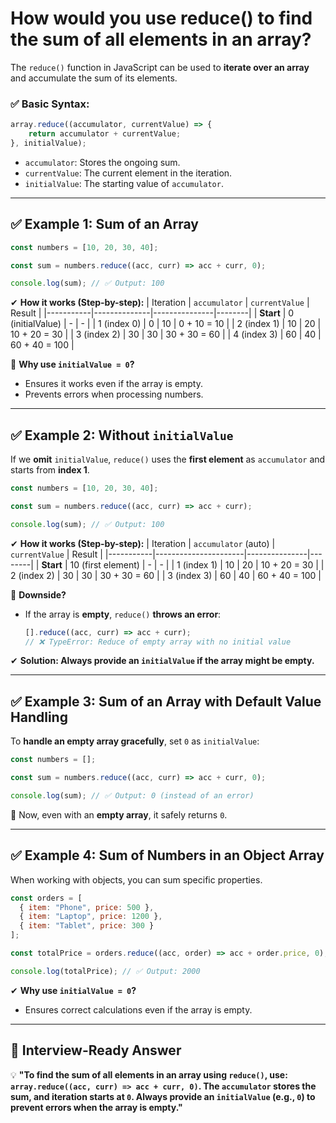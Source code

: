 # How would you use reduce() to find the sum of all elements in an array?

The `reduce()` function in JavaScript can be used to **iterate over an array** and accumulate the sum of its elements.  

### **✅ Basic Syntax:**
```javascript
array.reduce((accumulator, currentValue) => {
    return accumulator + currentValue;
}, initialValue);
```
- `accumulator`: Stores the ongoing sum.
- `currentValue`: The current element in the iteration.
- `initialValue`: The starting value of `accumulator`.

---

## **✅ Example 1: Sum of an Array**
```javascript
const numbers = [10, 20, 30, 40];

const sum = numbers.reduce((acc, curr) => acc + curr, 0);

console.log(sum); // ✅ Output: 100
```
✔ **How it works (Step-by-step):**
| Iteration | `accumulator` | `currentValue` | Result |
|-----------|--------------|---------------|--------|
| **Start** | 0 (initialValue) | - | - |
| 1 (index 0) | 0 | 10 | 0 + 10 = 10 |
| 2 (index 1) | 10 | 20 | 10 + 20 = 30 |
| 3 (index 2) | 30 | 30 | 30 + 30 = 60 |
| 4 (index 3) | 60 | 40 | 60 + 40 = 100 |

📌 **Why use `initialValue = 0`?**  
- Ensures it works even if the array is empty.
- Prevents errors when processing numbers.

---

## **✅ Example 2: Without `initialValue`**
If we **omit** `initialValue`, `reduce()` uses the **first element** as `accumulator` and starts from **index 1**.

```javascript
const numbers = [10, 20, 30, 40];

const sum = numbers.reduce((acc, curr) => acc + curr);

console.log(sum); // ✅ Output: 100
```
✔ **How it works (Step-by-step):**
| Iteration | `accumulator` (auto) | `currentValue` | Result |
|-----------|----------------------|---------------|--------|
| **Start** | 10 (first element) | - | - |
| 1 (index 1) | 10 | 20 | 10 + 20 = 30 |
| 2 (index 2) | 30 | 30 | 30 + 30 = 60 |
| 3 (index 3) | 60 | 40 | 60 + 40 = 100 |

📌 **Downside?**  
- If the array is **empty**, `reduce()` **throws an error**:  
  ```javascript
  [].reduce((acc, curr) => acc + curr); 
  // ❌ TypeError: Reduce of empty array with no initial value
  ```

✔ **Solution: Always provide an `initialValue` if the array might be empty.**

---

## **✅ Example 3: Sum of an Array with Default Value Handling**
To **handle an empty array gracefully**, set `0` as `initialValue`:
```javascript
const numbers = [];

const sum = numbers.reduce((acc, curr) => acc + curr, 0);

console.log(sum); // ✅ Output: 0 (instead of an error)
```
📌 Now, even with an **empty array**, it safely returns `0`.

---

## **✅ Example 4: Sum of Numbers in an Object Array**
When working with objects, you can sum specific properties.
```javascript
const orders = [
  { item: "Phone", price: 500 },
  { item: "Laptop", price: 1200 },
  { item: "Tablet", price: 300 }
];

const totalPrice = orders.reduce((acc, order) => acc + order.price, 0);

console.log(totalPrice); // ✅ Output: 2000
```
✔ **Why use `initialValue = 0`?**  
- Ensures correct calculations even if the array is empty.

---

## **📌 Interview-Ready Answer**  
💡 **"To find the sum of all elements in an array using `reduce()`, use: `array.reduce((acc, curr) => acc + curr, 0)`. The `accumulator` stores the sum, and iteration starts at `0`. Always provide an `initialValue` (e.g., `0`) to prevent errors when the array is empty."**  
